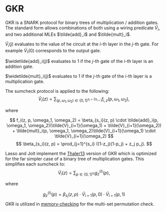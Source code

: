 # GKR
GKR is a SNARK protocol for binary trees of multiplication / addition gates. The standard form allows combinations of both using a wiring predicate $\tilde{V}_i$, and two additional MLEs $\tilde{add}_i$ and $\tilde{mult}_i$. 

$\widetilde{V}_i(j)$ evaluates to the value of he circuit at the $i$-th layer in the $j$-th gate. For example $\tilde{V}_1(0)$ corresponds to the output gate.

$\widetilde{add}_i(j)$ evaluates to 1 if the $j$-th gate of the $i$-th layer is an addition gate.

$\widetilde{mult}_i(j)$ evaluates to 1 if the $j$-th gate of the $i$-th layer is a multiplication gate.

The sumcheck protocol is applied to the following:
$$
\tilde{V}_i(z) = \sum_{(p,\omega_1,\omega_2) \in \{0,1\}^{s_i+2s_{i+1}}} f_{i,z}(p,\omega_1,\omega_2),
$$

where

$$
f_i(z, p, \omega_1, \omega_2) = \beta_{s_i}(z, p) \cdot \tilde{add}_i(p, \omega_1, \omega_2)(\tilde{V}_{i+1}(\omega_1) + \tilde{V}_{i+1}(\omega_2)) + \tilde{mult}_i(p, \omega_1, \omega_2)\tilde{V}_{i+1}(\omega_1) \cdot \tilde{V}_{i+1}(\omega_2)
$$
$$
\beta_{s_i}(z, p) = \prod_{j=1}^{s_i} ((1-z_j)(1-p_j) + z_j p_j).
$$


Lasso and Jolt implement the [Thaler13](https://eprint.iacr.org/2013/351.pdf) version of GKR which is optimized for the far simpler case of a binary tree of multiplication gates. This simplifies each sumcheck to:
$$
\tilde{V}_i(z) = \sum_{p \in \{0,1\}^{s_i}} g^{(i)}_z(p),
$$

where

$$
g^{(i)}_z(p) = \beta_{s_i}(z, p) \cdot \tilde{V}_{i+1}(p,0) \cdot \tilde{V}_{i+1}(p,1)
$$
GKR is utilized in [memory-checking](./memory-checking.html) for the multi-set permutation check.
